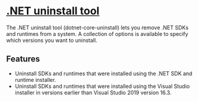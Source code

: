 # [.NET uninstall tool](https://chocolatey.org/packages/dotnet-uninstaller)

The .NET uninstall tool (dotnet-core-uninstall) lets you remove .NET SDKs and runtimes from a system. A collection of options is available to specify which versions you want to uninstall.

## Features

- Uninstall SDKs and runtimes that were installed using the .NET SDK and runtime installer.
- Uninstall SDKs and runtimes that were installed using the Visual Studio installer in versions earlier than Visual Studio 2019 version 16.3.